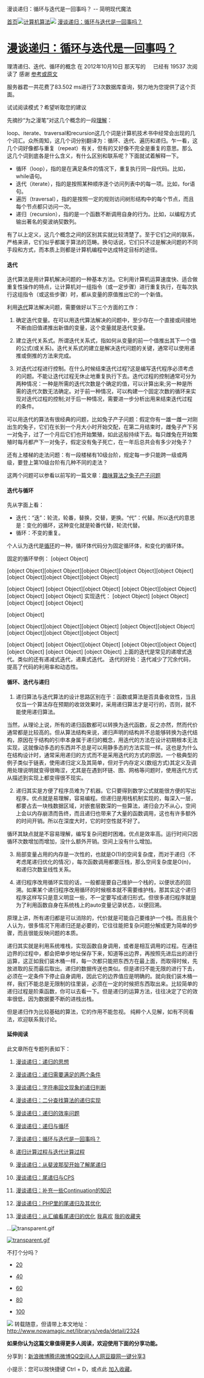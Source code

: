 漫谈递归：循环与迭代是一回事吗？ -- 简明现代魔法

[首页](http://www.nowamagic.net/librarys/veda/)![](../_resources/5314c05b83b861dbb1140f2277562370.png)[计算机算法](http://www.nowamagic.net/librarys/veda/cate/Algorithm)![](../_resources/5314c05b83b861dbb1140f2277562370.png) [漫谈递归：循环与迭代是一回事吗？](http://www.nowamagic.net/librarys/veda/detail/2324)

# [漫谈递归：循环与迭代是一回事吗？](http://www.nowamagic.net/librarys/veda/detail/2324)

理清递归、迭代、循环的概念
在 2012年10月10日 那天写的     已经有 19537 次阅读了
感谢 [参考或原文](http://www.nowamagic.net/librarys/veda/detail/2324)

服务器君一共花费了83.502 ms进行了3次数据库查询，努力地为您提供了这个页面。

试试阅读模式？希望听取您的建议

先摘抄“为之漫笔”对这几个概念的一段[理解](http://www.cn-cuckoo.com/2010/08/09/loop-iterate-traversal-and-recursion-1846.html)：

loop、iterate、traversal和recursion这几个词是计算机技术书中经常会出现的几个词汇。众所周知，这几个词分别翻译为：循环、迭代、遍历和递归。乍一看，这几个词好像都与重复（repeat）有关，但有的又好像不完全是重复的意思。那么这几个词到底各是什么含义，有什么区别和联系呢？下面就试着解释一下。

- 循环（loop），指的是在满足条件的情况下，重复执行同一段代码。比如，while语句。
- 迭代（iterate），指的是按照某种顺序逐个访问列表中的每一项。比如，for语句。
- 遍历（traversal），指的是按照一定的规则访问树形结构中的每个节点，而且每个节点都只访问一次。
- 递归（recursion），指的是一个函数不断调用自身的行为。比如，以编程方式输出著名的斐波纳契数列。

有了以上定义，这几个概念之间的区别其实就比较清楚了。至于它们之间的联系，严格来讲，它们似乎都属于算法的范畴。换句话说，它们只不过是解决问题的不同手段和方式，而本质上则都是计算机编程中达成特定目标的途径。

#### 迭代

迭代算法是用计算机解决问题的一种基本方法。它利用计算机运算速度快、适合做重复性操作的特点，让计算机对一组指令（或一定步骤）进行重复执行，在每次执行这组指令（或这些步骤）时，都从变量的原值推出它的一个新值。

利用[迭代](http://www.nowamagic.net/librarys/veda/tag/%E8%BF%AD%E4%BB%A3)算法解决问题，需要做好以下三个方面的工作：

1. 确定迭代变量。在可以用迭代算法解决的问题中，至少存在一个直接或间接地不断由旧值递推出新值的变量，这个变量就是迭代变量。

2. 建立迭代关系式。所谓迭代关系式，指如何从变量的前一个值推出其下一个值的公式(或关系)。迭代关系式的建立是解决迭代问题的关键，通常可以使用递推或倒推的方法来完成。

3. 对迭代过程进行控制。在什么时候结束迭代过程?这是编写迭代程序必须考虑的问题。不能让迭代过程无休止地重复执行下去。迭代过程的控制通常可分为两种情况：一种是所需的迭代次数是个确定的值，可以计算出来;另一种是所需的迭代次数无法确定。对于前一种情况，可以构建一个固定次数的循环来实现对迭代过程的控制;对于后一种情况，需要进一步分析出用来结束迭代过程的条件。

可以用迭代的算法有很经典的问题，比如兔子产子问题：假定你有一雄一雌一对刚出生的兔子，它们在长到一个月大小时开始交配，在第二月结束时，雌兔子产下另一对兔子，过了一个月后它们也开始繁殖，如此这般持续下去。每只雌兔在开始繁殖时每月都产下一对兔子，假定没有兔子死亡，在一年后总共会有多少对兔子？

还有上楼梯的走法问题：有一段楼梯有10级台阶，规定每一步只能跨一级或两级，要登上第10级台阶有几种不同的走法？

这两个问题可以参看以前写的一篇文章：[趣味算法之兔子产子问题](http://www.nowamagic.net/librarys/veda/detail/601)

#### 迭代与循环

先从字面上看：

- 迭代：“迭”：轮流，轮番，替换，交替，更换。“代”：代替。所以迭代的意思是：变化的循环，这种变化就是轮番代替，轮流代替。
- 循环：不变的重复。

个人认为迭代是[循环](http://www.nowamagic.net/librarys/veda/tag/%E5%BE%AA%E7%8E%AF)的一种，循环体代码分为固定循环体，和变化的循环体。

固定的循环举例：
[object Object]

[object Object][object Object][object Object][object Object][object Object]  [object Object][object Object][object Object]

[object Object]
[object Object][object Object]  [object Object][object Object]
[object Object]
[object Object]
实现迭代：
[object Object]
[object Object]  [object Object]
[object Object]

[object Object]

[object Object][object Object][object Object]  [object Object][object Object]  [object Object][object Object][object Object]

[object Object]
[object Object][object Object]  [object Object][object Object]  [object Object]
[object Object]
[object Object]
上面的迭代是常见的递增式迭代。类似的还有递减式迭代，递乘式迭代。
迭代的好处：迭代减少了冗余代码，提高了代码的利用率和动态性。

#### 循环、迭代与递归

1. 递归算法与迭代算法的设计思路区别在于：函数或算法是否具备收敛性，当且仅当一个算法存在预期的收敛效果时，采用递归算法才是可行的，否则，就不能使用递归算法。

当然，从理论上说，所有的递归函数都可以转换为迭代函数，反之亦然，然而代价通常都是比较高的。但从算法结构来说，递归声明的结构并不总能够转换为迭代结构，原因在于结构的引申本身属于递归的概念，用迭代的方法在设计初期根本无法实现，这就像动多态的东西并不总是可以用静多态的方法实现一样。这也是为什么在结构设计时，通常采用递归的方式而不是采用迭代的方式的原因，一个极典型的例子类似于链表，使用递归定义及其简单，但对于内存定义(数组方式)其定义及调用处理说明就变得很晦涩，尤其是在遇到环链、图、网格等问题时，使用迭代方式从描述到实现上都变得很不现实。

2. 递归其实是方便了程序员难为了机器。它只要得到数学公式就能很方便的写出程序。优点就是易理解，容易编程。但递归是用栈机制实现的，每深入一层，都要占去一块栈数据区域，对嵌套层数深的一些算法，递归会力不从心，空间上会以内存崩溃而告终，而且递归也带来了大量的函数调用，这也有许多额外的时间开销。所以在深度大时，它的时空性就不好了。

循环其缺点就是不容易理解，编写复杂问题时困难。优点是效率高。运行时间只因循环次数增加而增加，没什么额外开销。空间上没有什么增加。

3. 局部变量占用的内存是一次性的，也就是O(1)的空间复杂度，而对于递归（不考虑尾递归优化的情况），每次函数调用都要压栈，那么空间复杂度是O(n)，和递归次数呈线性关系。

4. 递归程序改用循环实现的话，一般都是要自己维护一个栈的，以便状态的回溯。如果某个递归程序改用循环的时候根本就不需要维护栈，那其实这个递归程序这样写只是意义明显一些，不一定要写成递归形式。但很多递归程序就是为了利用函数自身在系统栈上的auto变量记录状态，以便回溯。

原理上讲，所有递归都是可以消除的，代价就是可能自己要维护一个栈。而且我个人认为，很多情况下用递归还是必要的，它往往能把复杂问题分解成更为简单的步骤，而且很能反映问题的本质。

递归其实就是利用系统堆栈，实现函数自身调用，或者是相互调用的过程。在通往边界的过程中，都会把单步地址保存下来，知道等出边界，再按照先进后出的进行运算，这正如我们装木桶一样，每一次都只能把东西方在最上面，而取得时候，先放进取的反而最后取出。递归的数据传送也类似。但是递归不能无限的进行下去，必须在一定条件下停止自身调用，因此它的边界值应是明确的。就向我们装木桶一样，我们不能总是无限制的往里装，必须在一定的时候把东西取出来。比较简单的递归过程是阶乘函数，你可以去看一下。但是递归的运算方法，往往决定了它的效率很低，因为数据要不断的进栈出栈。

但是递归作为比较基础的算法，它的作用不能忽视。
纯粹个人见解，如有不同看法，欢迎联系我讨论。

#### 延伸阅读

此文章所在专题列表如下：
1. [漫谈递归：递归的思想](http://www.nowamagic.net/librarys/veda/detail/2314)
2. [漫谈递归：递归需要满足的两个条件](http://www.nowamagic.net/librarys/veda/detail/2315)
3. [漫谈递归：字符串回文现象的递归判断](http://www.nowamagic.net/librarys/veda/detail/2316)
4. [漫谈递归：二分查找算法的递归实现](http://www.nowamagic.net/librarys/veda/detail/2317)
5. [漫谈递归：递归的效率问题](http://www.nowamagic.net/librarys/veda/detail/2321)
6. [漫谈递归：递归与循环](http://www.nowamagic.net/librarys/veda/detail/2322)
7. [漫谈递归：循环与迭代是一回事吗？](http://www.nowamagic.net/librarys/veda/detail/2324)
8. [递归计算过程与迭代计算过程](http://www.nowamagic.net/librarys/veda/detail/2280)
9. [漫谈递归：从斐波那契开始了解尾递归](http://www.nowamagic.net/librarys/veda/detail/2325)
10. [漫谈递归：尾递归与CPS](http://www.nowamagic.net/librarys/veda/detail/2331)

11. [漫谈递归：补充一些Continuation的知识](http://www.nowamagic.net/librarys/veda/detail/2332)

12. [漫谈递归：PHP里的尾递归及其优化](http://www.nowamagic.net/librarys/veda/detail/2334)
13. [漫谈递归：从汇编看尾递归的优化](http://www.nowamagic.net/librarys/veda/detail/2336)
[我喜欢]()
[我的收藏夹](http://www.nowamagic.net/librarys/topics/favorites/)

*...*![transparent.gif](../_resources/046c7604a84c0768ef44c7afc2dff647.gif)

[![transparent.gif](../_resources/046c7604a84c0768ef44c7afc2dff647.gif)](http://service.weibo.com/staticjs/weiboshare.html?url=http%3A%2F%2Fwww.nowamagic.net%2Flibrarys%2Fveda%2Fdetail%2F2324&type=2&count=1&appkey=&title=&pic=&ralateUid=2809746632&language=zh_cn&dpc=1#)

 不打个分吗？

- [20](http://www.nowamagic.net/librarys/veda/detail/2324#)

- [40](http://www.nowamagic.net/librarys/veda/detail/2324#)

- [60](http://www.nowamagic.net/librarys/veda/detail/2324#)

- [80](http://www.nowamagic.net/librarys/veda/detail/2324#)

- [100](http://www.nowamagic.net/librarys/veda/detail/2324#)

![](../_resources/f9ced49f0004971194ed035f3ffc554f.jpg)
转载随意，但请带上本文地址：
http://www.nowamagic.net/librarys/veda/detail/2324

**如果你认为这篇文章值得更多人阅读，欢迎使用下面的分享功能。**

分享到：[新浪微博](http://www.nowamagic.net/librarys/veda/detail/2324#)[腾讯微博](http://www.nowamagic.net/librarys/veda/detail/2324#)[QQ空间](http://www.nowamagic.net/librarys/veda/detail/2324#)[人人网](http://www.nowamagic.net/librarys/veda/detail/2324#)[豆瓣网](http://www.nowamagic.net/librarys/veda/detail/2324#)[一键分享](http://www.nowamagic.net/librarys/veda/detail/2324#)[3](http://www.nowamagic.net/librarys/veda/detail/2324#)

小提示：您可以按快捷键 Ctrl + D，或点此 [加入收藏](漫谈递归：循环与迭代是一回事吗？%20--%20简明现代魔法.md#)。